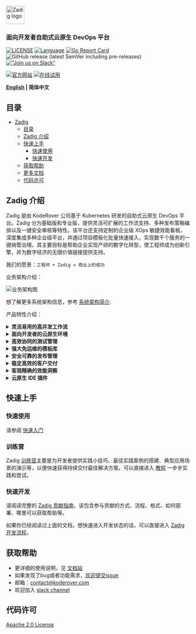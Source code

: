 <p><a href="https://github.com/koderover/zadig-doc" target="_blank" rel="noopener noreferrer"><img height="50" src="https://docs.koderover.com/zadig/img/zadig.png" alt="Zadig logo"></a></p>

<h3 align="left">面向开发者自助式云原生 DevOps 平台</h3>

<span align="left">


[![LICENSE](https://img.shields.io/github/license/koderover/zadig.svg)](https://github.com/koderover/zadig/blob/main/LICENSE)
[![Language](https://img.shields.io/badge/Language-Go-blue.svg)](https://golang.org/)
⁣[![Go Report Card](https://goreportcard.com/badge/github.com/koderover/zadig)](https://goreportcard.com/report/github.com/koderover/zadig)
![GitHub release (latest SemVer including pre-releases)](https://img.shields.io/github/v/release/koderover/zadig?include_prereleases)
[!["Join us on Slack"](https://img.shields.io/badge/join-us%20on%20slack-gray.svg?longCache=true&logo=slack&colorB=brightgreen)](https://join.slack.com/t/zadig-workspace/shared_invite/zt-qedvct1t-mQUf2eyTRkoVCc_RWKKgxw)

[![官方网站](<https://img.shields.io/badge/官方网站-rgb(24,24,24)?style=for-the-badge>)](https://www.koderover.com/?utm_source=github&utm_medium=zadig_readme)
[![在线试用](<https://img.shields.io/badge/在线试用-rgb(255,41,104)?style=for-the-badge>)](https://www.koderover.com/trial/?utm_source=github&utm_medium=zadig_readme)

</span>

<div align="left">

**[English](./README.md) | 简体中文**

</div>

## 目录

- [Zadig](#zadig)
  - [目录](#目录)
  - [Zadig 介绍](#zadig-介绍)
  - [快速上手](#快速上手)
    - [快速使用](#快速使用)
    - [快速开发](#快速开发)
  - [获取帮助](#获取帮助)
  - [更多文档](#更多文档)
  - [代码许可](#代码许可)

## Zadig 介绍

Zadig 是由 KodeRover 公司基于 Kubernetes 研发的自助式云原生 DevOps 平台。Zadig 分为基础版和专业版，提供灵活可扩展的工作流支持、多种发布策略编排以及一键安全审核等特性。该平台还支持定制的企业级 XOps 敏捷效能看板，深度集成多种企业级平台，并通过项目模板化批量快速接入，实现数千个服务的一键纳管治理。其主要目标是帮助企业实现产研的数字化转型，使工程师成为创新引擎，并为数字经济的无限价值链接提供支持。


我们的愿景：`工程师 + Zadig = 商业上的成功`

业务架构介绍：

![业务架构图](./Zadig-Business-Architecture-zh.jpg)

想了解更多系统架构信息，参考 [系统架构简介](System-Architecture-Overview-zh-CN.md).

产品特性介绍：

<details>
  <summary><b>灵活易用的高并发工作流</b></summary>
  简单配置，可自动生成高并发工作流，多个微服务可并行构建、并行部署、并行测试，大大提升代码验证效率。自定义的工作流步骤，配合人工审核，灵活且可控的保障业务交付质量。
  </details>

<details>
  <summary><b>面向开发者的云原生环境</b></summary>
  分钟级创建或复制一套完整的隔离环境，应对频繁的业务变更和产品迭代。基于全量基准环境，快速为开发者提供一套独立的自测环境。一键托管集群资源即可轻松调试已有服务，验证业务代码。
  </details>

<details>
  <summary><b>高效协同的测试管理</b></summary>
  便捷对接 Jmeter、Pytest 等主流测试框架，跨项目管理和沉淀 UI、API、E2E 测试用例资产。通过工作流，向开发者提供前置测试验证能力。通过持续测试和质量分析，充分释放测试价值。
  </details>

<details>
  <summary><b>强大免运维的模板库</b></summary>
  跨项目共享 K8s YAML 模板、Helm Chart 模板、构建模板等，实现配置的统一化管理。基于一套模板可创建数百微服务，开发工程师少量配置可自助使用，大幅降低运维管理负担。
  </details>

<details>
  <summary><b>安全可靠的发布管理</b></summary>
  自定义工作流打通人、流程、内外部系统合规审批，支持灵活编排蓝绿、金丝雀、分批次灰度、Istio 等发布策略。通过多集群、多项目视角呈现生产环境的状态，实现发布过程的透明可靠。
  </details>

<details>
 <summary><b>稳定高效的客户交付</b></summary>
  简化供应商对客户版本、客户私有云、公有云、离线环境的产品实施过程以及产品许可证的管理。供应商管理平面联动客户控制台完成对客户环境实施、更新、维护过程，提升企业对外服务质量。
 </details>

<details>
  <summary><b>客观精确的效能洞察</b></summary>
  全面了解系统运行状态，包括集群、项目、环境、工作流，关键过程通过率等数据概览。提供项目维度的构建、测试、部署等客观的效能度量数据，精准分析研发效能短板，促进稳步提升。
  </details>

<details>
  <summary><b>云原生 IDE 插件</b></summary>
  开发者无需平台切换，在 VScode IDE 中即可获得 Zadig 产品核心能力。编写代码后，无需打包镜像，即可一键热部署到自测环境，快速完成自测、联调和集成验证，开发效率倍增。
  </details>

## 快速上手

### 快速使用

请参阅 [快速入门](https://docs.koderover.com/zadig/quick-start/introduction/)

### 训练营

Zadig [训练营](https://github.com/koderover/zadig-bootcamp)主要是为开发者提供实践小技巧、最佳实践案例的搭建、典型应用场景的演示等，以便快速获得持续交付最佳解决方案。可以直接进入 [教程](https://koderover.com/tutorials) 一步步实践和尝试。

### 快速开发

请阅读完整的 [Zadig 贡献指南](CONTRIBUTING-zh-CN.md)，该包含参与贡献的方式、流程、格式、如何部署、哪里可以获取帮助等。

如果你已经阅读过上面的文档，想快速进入开发状态的话，可以直接进入 [Zadig 开发流程](community/dev/contributor-workflow.md)。

## 获取帮助

- 更详细的使用说明，见 [文档站](https://docs.koderover.com?type=zadig)
- 如果发现了bug或者功能需求，[欢迎提交issue](CONTRIBUTING-zh-CN.md#贡献方式-1---提交issue)
- 邮箱：contact@koderover.com
- 欢迎加入 [slack channel](https://join.slack.com/t/zadig-workspace/shared_invite/zt-qedvct1t-mQUf2eyTRkoVCc_RWKKgxw)

## 代码许可

[Apache 2.0 License](./LICENSE)
